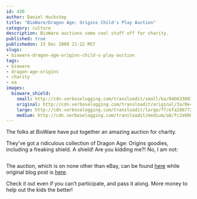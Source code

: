 ```yaml
--- 
id: 430
author: Daniel Huckstep
title: "BioWare/Dragon Age: Origins Child's Play Auction"
category: culture
description: BioWare auctions some cool stuff off for charity.
published: true
publishedon: 15 Dec 2009 21:22 MST
slugs: 
- bioware-dragon-age-origins-child-s-play-auction
tags: 
- bioware
- dragon-age-origins
- charity
- ea
images: 
  bioware_shield: 
    small: http://cdn.verboselogging.com/transloadit/small/ba/04b633087e1dc87c4cac488e8d4344/bioware-shield.png
    original: http://cdn.verboselogging.com/transloadit/original/3a/0e4bb3de1c0de3bef309e12a95b277/bioware-shield.png
    large: http://cdn.verboselogging.com/transloadit/large/ff/efa286772b4f3b92401c7314a8bf3c/bioware-shield.png
    medium: http://cdn.verboselogging.com/transloadit/medium/a8/fc2e0808b9a8690368555e92bf4ca8/bioware-shield.png
---
```

<p>The folks at BioWare have put together an amazing auction for charity.</p>
<p>They&#8217;ve got a ridiculous collection of Dragon Age: Origins goodies, including a freaking shield. A shield! Are you kidding me?! No, I am not:</p>
<p><figure><a href="http://cdn.verboselogging.com/transloadit/original/3a/0e4bb3de1c0de3bef309e12a95b277/bioware-shield.png"><img src="http://cdn.verboselogging.com/transloadit/large/ff/efa286772b4f3b92401c7314a8bf3c/bioware-shield.png" class=" large" alt="" /></a></figure></p>
<p>The auction, which is on none other than eBay, can be found <a href="http://cgi.ebay.com/ws/eBayISAPI.dll?ViewItem&amp;item=220527610251#ht_3200wt_1167">here</a> while original blog post is <a href="http://blog.bioware.com/2009/12/15/dragon-age-origins-ebay-auction-for-childs-play-charity/">here</a>.</p>
<p>Check it out even if you can&#8217;t participate, and pass it along. More money to help out the kids the better!</p>
